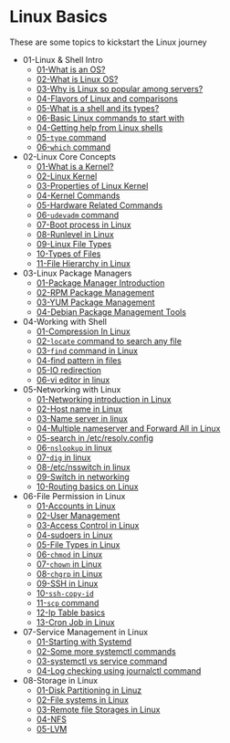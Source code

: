 # Linux Basics

These are some topics to kickstart the Linux journey

* 01-Linux & Shell Intro
    * [01-What is an OS?](https://www.geeksforgeeks.org/what-is-an-operating-system/)
    * [02-What is Linux OS?](https://www.linux.com/what-is-linux/)
    * [03-Why is Linux so popular among servers?](https://www.tecmint.com/why-linux-is-better-than-windows-for-servers/)
    * [04-Flavors of Linux and comparisons](https://www.javatpoint.com/linux-distributions)
    * [05-What is a shell and its types?](https://www.tutorialspoint.com/unix/unix-what-is-shell.htm)
    * [06-Basic Linux commands to start with](https://www.digitalocean.com/community/tutorials/linux-commands)
    * [04-Getting help from Linux shells](https://vitux.com/get-help-on-linux-shell/)
    * [05-`type` command](https://www.geeksforgeeks.org/type-command-in-linux-with-examples/)
    * [06-`which` command](https://www.geeksforgeeks.org/which-command-in-linux-with-examples/)
* 02-Linux Core Concepts
    * [01-What is a Kernel?](https://www.geeksforgeeks.org/kernel-in-operating-system/)
    * [02-Linux Kernel](https://www.geeksforgeeks.org/the-linux-kernel/)
    * [03-Properties of Linux Kernel](https://www.educative.io/answers/what-is-linux-kernel)
    * [04-Kernel Commands](https://wiki.linuxquestions.org/wiki/Kernel_commands)
    * [05-Hardware Related Commands](https://medium.com/technology-hits/basic-linux-commands-to-check-hardware-and-system-information-62a4436d40db)
    * [06-`udevadm` command](https://manpages.ubuntu.com/manpages/focal/man8/udevadm.8.html)
    * [07-Boot process in Linux](https://www.freecodecamp.org/news/the-linux-booting-process-6-steps-described-in-detail/)
    * [08-Runlevel in Linux](https://www.geeksforgeeks.org/run-levels-linux/)
    * [09-Linux File Types](https://www.javatpoint.com/linux-files)
    * [10-Types of Files](https://www.geeksforgeeks.org/how-to-find-out-file-types-in-linux/)
    * [11-File Hierarchy in Linux](https://www.geeksforgeeks.org/linux-file-hierarchy-structure/)
* 03-Linux Package Managers
    * [01-Package Manager Introduction](https://www.tecmint.com/linux-package-managers/)
    * [02-RPM Package Management](https://www.javatpoint.com/rpm-command-in-linux)
    * [03-YUM Package Management](https://blog.packagecloud.io/what-is-yum-package-manager/)
    * [04-Debian Package Management Tools](https://www.debian.org/doc/manuals/debian-faq/pkgtools.en.html)
* 04-Working with Shell
    * [01-Compression In Linux](https://linuxhint.com/linux_file_compression/)
    * [02-`locate` command to search any file](https://www.geeksforgeeks.org/locate-command-in-linux-with-examples/)
    * [03-`find` command in Linux](https://www.linuxfoundation.org/blog/blog/classic-sysadmin-how-to-search-for-files-from-the-linux-command-line)
    * [04-find pattern in files](https://swcarpentry.github.io/shell-novice/07-find/index.html)
    * [05-IO redirection](https://www.javatpoint.com/linux-input-output-redirection)
    * [06-vi editor in linux](https://www.javatpoint.com/vi-editor)
* 05-Networking with Linux
    * [01-Networking introduction in Linux](https://www.freecodecamp.org/news/linux-networking-commands-for-beginners/)
    * [02-Host name in Linux](https://www.baeldung.com/linux/mapping-hostnames-ports)
    * [03-Name server in linux](https://www.layerstack.com/resources/tutorials/Configuring-DNS-NameServer-on-Linux-Cloud-Servers)
    * [04-Multiple nameserver and Forward All in Linux ]()
    * [05-search in /etc/resolv.config](https://superuser.com/questions/570082/in-etc-resolv-conf-what-exactly-does-the-search-configuration-option-do)
    * [06-`nslookup` in linux](https://www.geeksforgeeks.org/nslookup-command-in-linux-with-examples/)
    * [07-`dig` in linux](https://www.geeksforgeeks.org/nslookup-command-in-linux-with-examples/)
    * [08-/etc/nsswitch in linux](https://docs.oracle.com/en/operating-systems/oracle-linux/6/admin/about-etc-nsswitch.html)
    * [09-Switch in networking](https://www.cloudflare.com/learning/network-layer/what-is-a-network-switch/)
    * [10-Routing basics on Linux](https://opensource.com/business/16/8/introduction-linux-network-routing)
* 06-File Permission in Linux
    * [01-Accounts in Linux](https://www.tutorialspoint.com/unix/unix-user-administration.htm)
    * [02-User Management](https://www.javatpoint.com/linux-user-management)
    * [03-Access Control in Linux](https://www.tutorialspoint.com/unix/unix-file-permission.htm)
    * [04-sudoers in Linux](https://www.hostinger.in/tutorials/sudo-and-the-sudoers-file/)
    * [05-File Types in Linux](https://www.geeksforgeeks.org/how-to-find-out-file-types-in-linux/)
    * [06-`chmod` in Linux](https://www.geeksforgeeks.org/chmod-command-linux/)
    * [07-`chown` in Linux](https://www.geeksforgeeks.org/chown-command-in-linux-with-examples/)
    * [08-`chgrp` in Linux](https://www.javatpoint.com/linux-chgrp-command)
    * [09-SSH in Linux](https://www.geeksforgeeks.org/ssh-command-in-linux-with-examples/)
    * [10-`ssh-copy-id`](https://www.ssh.com/academy/ssh/command)
    * [11-`scp` command](https://www.geeksforgeeks.org/scp-command-in-linux-with-examples/)
    * [12-Ip Table basics](https://www.howtogeek.com/177621/the-beginners-guide-to-iptables-the-linux-firewall/)
    * [13-Cron Job in Linux](https://www.freecodecamp.org/news/cron-jobs-in-linux/)
* 07-Service Management in Linux
    * [01-Starting with Systemd ](https://www.shubhamdipt.com/blog/how-to-create-a-systemd-service-in-linux/)
    * [02-Some more systemctl commands](https://www.digitalocean.com/community/tutorials/how-to-use-systemctl-to-manage-systemd-services-and-units)
    * [03-systemctl vs service command](https://www.baeldung.com/linux/differences-systemctl-service)
    * [04-Log checking using journalctl command](https://www.digitalocean.com/community/tutorials/how-to-use-journalctl-to-view-and-manipulate-systemd-logs)
* 08-Storage in Linux
    * [01-Disk Partitioning in Linuz](https://www.geeksforgeeks.org/disk-partitioning-in-linux/)
    * [02-File systems in Linux](https://www.javatpoint.com/linux-file-system)
    * [03-Remote file Storages in Linux](https://www.bmc.com/blogs/das-vs-nas-vs-san/)
    * [04-NFS](https://bluexp.netapp.com/blog/azure-anf-blg-linux-nfs-server-how-to-set-up-server-and-client)
    * [05-LVM](https://linuxconfig.org/linux-lvm-logical-volume-manager)
    